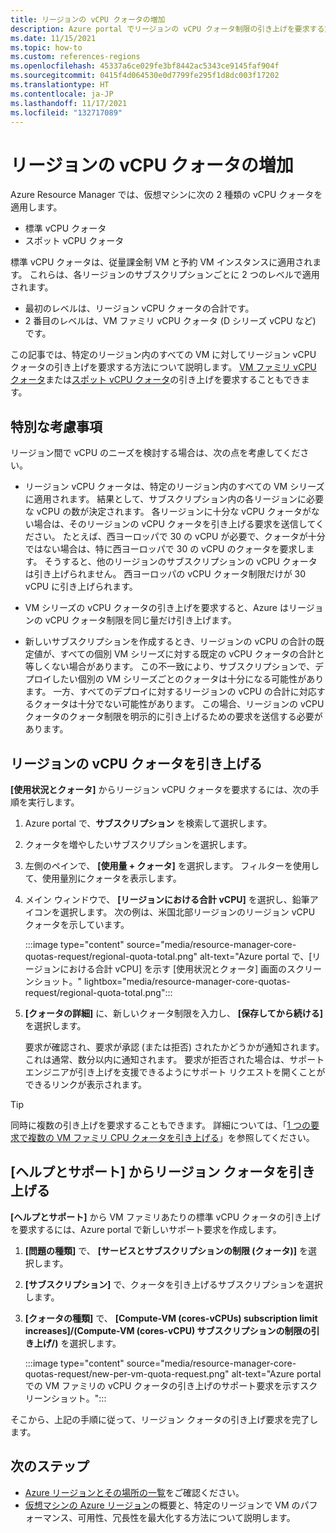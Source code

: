 ```yaml
---
title: リージョンの vCPU クォータの増加
description: Azure portal でリージョンの vCPU クォータ制限の引き上げを要求する方法について説明します。
ms.date: 11/15/2021
ms.topic: how-to
ms.custom: references-regions
ms.openlocfilehash: 45337a6ce029fe3bf8442ac5343ce9145faf904f
ms.sourcegitcommit: 0415f4d064530e0d7799fe295f1d8dc003f17202
ms.translationtype: HT
ms.contentlocale: ja-JP
ms.lasthandoff: 11/17/2021
ms.locfileid: "132717089"
---
```

# <a name="increase-regional-vcpu-quotas"></a>リージョンの vCPU クォータの増加

Azure Resource Manager では、仮想マシンに次の 2 種類の vCPU クォータを適用します。

- 標準 vCPU クォータ
- スポット vCPU クォータ

標準 vCPU クォータは、従量課金制 VM と予約 VM インスタンスに適用されます。 これらは、各リージョンのサブスクリプションごとに 2 つのレベルで適用されます。

- 最初のレベルは、リージョン vCPU クォータの合計です。
- 2 番目のレベルは、VM ファミリ vCPU クォータ (D シリーズ vCPU など) です。

この記事では、特定のリージョン内のすべての VM に対してリージョン vCPU クォータの引き上げを要求する方法について説明します。 [VM ファミリ vCPU クォータ](per-vm-quota-requests.md)または[スポット vCPU クォータ](spot-quota.md)の引き上げを要求することもできます。

## <a name="special-considerations"></a>特別な考慮事項

リージョン間で vCPU のニーズを検討する場合は、次の点を考慮してください。

- リージョン vCPU クォータは、特定のリージョン内のすべての VM シリーズに適用されます。 結果として、サブスクリプション内の各リージョンに必要な vCPU の数が決定されます。 各リージョンに十分な vCPU クォータがない場合は、そのリージョンの vCPU クォータを引き上げる要求を送信してください。 たとえば、西ヨーロッパで 30 の vCPU が必要で、クォータが十分ではない場合は、特に西ヨーロッパで 30 の vCPU のクォータを要求します。 そうすると、他のリージョンのサブスクリプションの vCPU クォータは引き上げられません。 西ヨーロッパの vCPU クォータ制限だけが 30 vCPU に引き上げられます。

- VM シリーズの vCPU クォータの引き上げを要求すると、Azure はリージョンの vCPU クォータ制限を同じ量だけ引き上げます。

- 新しいサブスクリプションを作成するとき、リージョンの vCPU の合計の既定値が、すべての個別 VM シリーズに対する既定の vCPU クォータの合計と等しくない場合があります。 この不一致により、サブスクリプションで、デプロイしたい個別の VM シリーズごとのクォータは十分になる可能性があります。 一方、すべてのデプロイに対するリージョンの vCPU の合計に対応するクォータは十分でない可能性があります。 この場合、リージョンの vCPU クォータのクォータ制限を明示的に引き上げるための要求を送信する必要があります。

## <a name="increase-a-regional-vcpu-quota"></a>リージョンの vCPU クォータを引き上げる

**[使用状況とクォータ]** からリージョン vCPU クォータを要求するには、次の手順を実行します。

1. Azure portal で、**サブスクリプション** を検索して選択します。

1. クォータを増やしたいサブスクリプションを選択します。

1. 左側のペインで、 **[使用量 + クォータ]** を選択します。 フィルターを使用して、使用量別にクォータを表示します。

1. メイン ウィンドウで、 **[リージョンにおける合計 vCPU]** を選択し、鉛筆アイコンを選択します。 次の例は、米国北部リージョンのリージョン vCPU クォータを示しています。

   :::image type="content" source="media/resource-manager-core-quotas-request/regional-quota-total.png" alt-text="Azure portal で、[リージョンにおける合計 vCPU] を示す [使用状況とクォータ] 画面のスクリーンショット。" lightbox="media/resource-manager-core-quotas-request/regional-quota-total.png":::

1. **[クォータの詳細]** に、新しいクォータ制限を入力し、 **[保存してから続ける]** を選択します。

   要求が確認され、要求が承認 (または拒否) されたかどうかが通知されます。 これは通常、数分以内に通知されます。 要求が拒否された場合は、サポート エンジニアが引き上げを支援できるようにサポート リクエストを開くことができるリンクが表示されます。

> [!TIP]
> 同時に複数の引き上げを要求することもできます。 詳細については、「[1 つの要求で複数の VM ファミリ CPU クォータを引き上げる](per-vm-quota-requests.md#increase-multiple-vm-family-cpu-quotas-in-one-request)」を参照してください。

## <a name="increase-a-regional-quota-from-help--support"></a>[ヘルプとサポート] からリージョン クォータを引き上げる

**[ヘルプとサポート]** から VM ファミリあたりの標準 vCPU クォータの引き上げを要求するには、Azure portal で新しいサポート要求を作成します。

1. **[問題の種類]** で、 **[サービスとサブスクリプションの制限 (クォータ)]** を選択します。
1. **[サブスクリプション]** で、クォータを引き上げるサブスクリプションを選択します。
1. **[クォータの種類]** で、 **[Compute-VM (cores-vCPUs) subscription limit increases]/(Compute-VM (cores-vCPU) サブスクリプションの制限の引き上げ/)** を選択します。

   :::image type="content" source="media/resource-manager-core-quotas-request/new-per-vm-quota-request.png" alt-text="Azure portal での VM ファミリの vCPU クォータの引き上げのサポート要求を示すスクリーンショット。":::

そこから、上記の手順に従って、リージョン クォータの引き上げ要求を完了します。

## <a name="next-steps"></a>次のステップ

- [Azure リージョンとその場所の一覧](https://azure.microsoft.com/regions/)をご確認ください。
- [仮想マシンの Azure リージョン](../../virtual-machines/regions.md)の概要と、特定のリージョンで VM のパフォーマンス、可用性、冗長性を最大化する方法について説明します。

